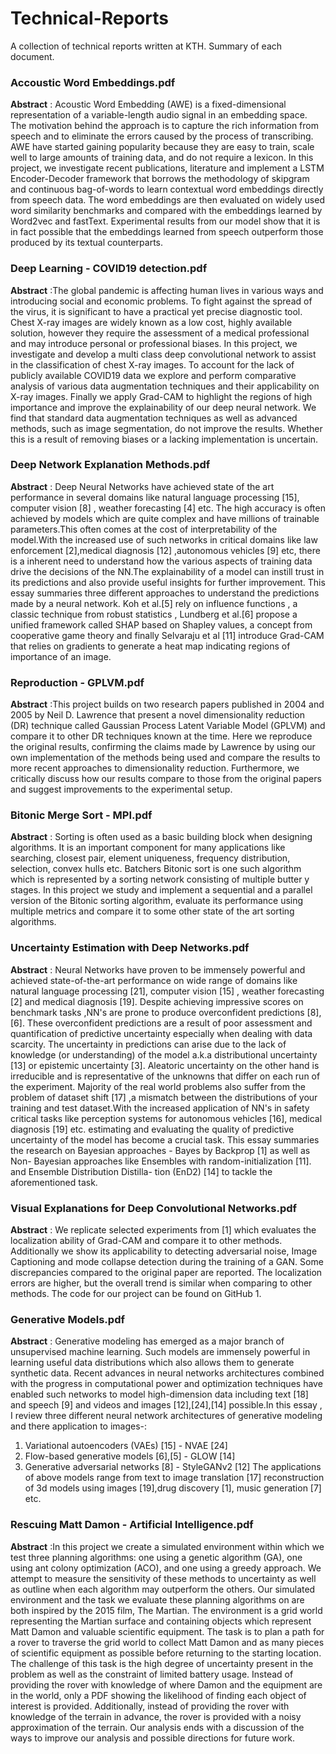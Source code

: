 # Technical-Reports
A collection of technical reports written at KTH. Summary of each document.
### Accoustic Word Embeddings.pdf 
**Abstract** : Acoustic Word Embedding (AWE) is a fixed-dimensional representation of a variable-length audio signal in an embedding space. The motivation behind the
approach is to capture the rich information from speech and to eliminate the errors
caused by the process of transcribing. AWE have started gaining popularity because
they are easy to train, scale well to large amounts of training data, and do not
require a lexicon. In this project, we investigate recent publications, literature and
implement a LSTM Encoder-Decoder framework that borrows the methodology
of skipgram and continuous bag-of-words to learn contextual word embeddings
directly from speech data. The word embeddings are then evaluated on widely
used word similarity benchmarks and compared with the embeddings learned by
Word2vec and fastText. Experimental results from our model show that it is in
fact possible that the embeddings learned from speech outperform those produced
by its textual counterparts.

### Deep Learning - COVID19 detection.pdf
**Abstract** :The global pandemic is affecting human lives in various ways and introducing
social and economic problems. To fight against the spread of the virus, it is
significant to have a practical yet precise diagnostic tool. Chest X-ray images are
widely known as a low cost, highly available solution, however they require the
assessment of a medical professional and may introduce personal or professional
biases. In this project, we investigate and develop a multi class deep convolutional
network to assist in the classification of chest X-ray images. To account for the lack
of publicly available COVID19 data we explore and perform comparative analysis
of various data augmentation techniques and their applicability on X-ray images.
Finally we apply Grad-CAM to highlight the regions of high importance and
improve the explainability of our deep neural network. We find that standard data
augmentation techniques as well as advanced methods, such as image segmentation,
do not improve the results. Whether this is a result of removing biases or a lacking
implementation is uncertain.
### Deep Network Explanation Methods.pdf
**Abstract** : Deep Neural Networks have achieved state of the art performance in several domains like natural language
processing [15], computer vision [8] , weather forecasting [4] etc. The high accuracy is often achieved
by models which are quite complex and have millions of trainable parameters.This often comes at the
cost of interpretability of the model.With the increased use of such networks in critical domains like law
enforcement [2],medical diagnosis [12] ,autonomous vehicles [9] etc, there is a inherent need to understand
how the various aspects of training data drive the decisions of the NN.The explainability of a model can
instill trust in its predictions and also provide useful insights for further improvement.
This essay summaries three different approaches to understand the predictions made by a neural
network. Koh et al.[5] rely on influence functions , a classic technique from robust statistics , Lundberg
et al.[6] propose a unified framework called SHAP based on Shapley values, a concept from cooperative
game theory and finally Selvaraju et al [11] introduce Grad-CAM that relies on gradients to generate a
heat map indicating regions of importance of an image.

### Reproduction - GPLVM.pdf
**Abstract** :This project builds on two research papers published in 2004 and 2005 by Neil D. Lawrence that present
a novel dimensionality reduction (DR) technique called Gaussian Process Latent Variable Model (GPLVM)
and compare it to other DR techniques known at the time. Here we reproduce the original results, confirming
the claims made by Lawrence by using our own implementation of the methods being used and compare the
results to more recent approaches to dimensionality reduction. Furthermore, we critically discuss how our
results compare to those from the original papers and suggest improvements to the experimental setup.
### Bitonic Merge Sort - MPI.pdf
**Abstract** : Sorting is often used as a basic building block when designing algorithms. It is an important component
for many applications like searching, closest pair, element uniqueness, frequency distribution, selection,
convex hulls etc. Batchers Bitonic sort is one such algorithm which is represented by a sorting network
consisting of multiple butter
y stages.
In this project we study and implement a sequential and a parallel version of the Bitonic sorting algorithm,
evaluate its performance using multiple metrics and compare it to some other state of the art sorting
algorithms.

### Uncertainty Estimation with Deep Networks.pdf
**Abstract** : Neural Networks have proven to be immensely powerful and achieved state-of-the-art performance on
wide range of domains like natural language processing [21], computer vision [15] , weather forecasting [2]
and medical diagnosis [19]. Despite achieving impressive scores on benchmark tasks ,NN's are prone to
produce overconfident predictions [8],[6]. These overconfident predictions are a result of poor assessment
and quantification of predictive uncertainty especially when dealing with data scarcity.
The uncertainty in predictions can arise due to the lack of knowledge (or understanding) of the model
a.k.a distributional uncertainty [13] or epistemic uncertainty [3]. Aleatoric uncertainty on the other hand
is irreducible and is representative of the unknowns that differ on each run of the experiment. Majority
of the real world problems also suffer from the problem of dataset shift [17] ,a mismatch between the
distributions of your training and test dataset.With the increased application of NN's in safety critical
tasks like perception systems for autonomous vehicles [16], medical diagnosis [19] etc. estimating and
evaluating the quality of predictive uncertainty of the model has become a crucial task.
This essay summaries the research on Bayesian approaches - Bayes by Backprop [1] as well as Non-
Bayesian approaches like Ensembles with random-initialization [11]. and Ensemble Distribution Distilla-
tion (EnD2) [14] to tackle the aforementioned task.
### Visual Explanations for Deep Convolutional Networks.pdf
**Abstract** : We replicate selected experiments from [1] which evaluates the localization ability
of Grad-CAM and compare it to other methods. Additionally we show its applicability
to detecting adversarial noise, Image Captioning and mode collapse detection
during the training of a GAN. Some discrepancies compared to the original paper
are reported. The localization errors are higher, but the overall trend is similar when
comparing to other methods. The code for our project can be found on GitHub 1.
### Generative Models.pdf
**Abstract** : Generative modeling has emerged as a major branch of unsupervised machine learning. Such models are
immensely powerful in learning useful data distributions which also allows them to generate synthetic
data. Recent advances in neural networks architectures combined with the progress in computational
power and optimization techniques have enabled such networks to model high-dimension data including
text [18] and speech [9] and videos and images [12],[24],[14] possible.In this essay , I review three different
neural network architectures of generative modeling and there application to images-:
1. Variational autoencoders (VAEs) [15] - NVAE [24]
2. Flow-based generative models [6],[5] - GLOW [14]
3. Generative adversarial networks [8] - StyleGANv2 [12]
The applications of above models range from text to image translation [17] reconstruction of 3d models
using images [19],drug discovery [1], music generation [7] etc.
### Rescuing Matt Damon - Artificial Intelligence.pdf
**Abstract** :In this project we create a simulated environment within which we test three planning algorithms: one
using a genetic algorithm (GA), one using ant colony optimization (ACO), and one using a greedy approach.
We attempt to measure the sensitivity of these methods to uncertainty as well as outline when each algorithm
may outperform the others.
Our simulated environment and the task we evaluate these planning algorithms on are both inspired by
the 2015 film, The Martian. The environment is a grid world representing the Martian surface and containing
objects which represent Matt Damon and valuable scientific equipment. The task is to plan a path for a rover
to traverse the grid world to collect Matt Damon and as many pieces of scientific equipment as possible before
returning to the starting location. The challenge of this task is the high degree of uncertainty present in the
problem as well as the constraint of limited battery usage. Instead of providing the rover with knowledge
of where Damon and the equipment are in the world, only a PDF showing the likelihood of finding each
object of interest is provided. Additionally, instead of providing the rover with knowledge of the terrain in
advance, the rover is provided with a noisy approximation of the terrain.
Our analysis ends with a discussion of the ways to improve our analysis and possible directions for future
work.